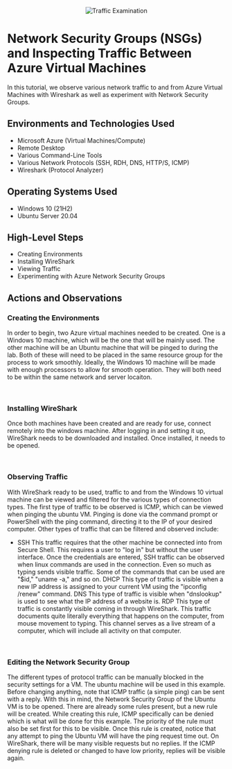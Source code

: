 <p align="center">
<img src="https://i.imgur.com/Ua7udoS.png" alt="Traffic Examination"/>
</p>

<h1>Network Security Groups (NSGs) and Inspecting Traffic Between Azure Virtual Machines</h1>
In this tutorial, we observe various network traffic to and from Azure Virtual Machines with Wireshark as well as experiment with Network Security Groups. <br />



<h2>Environments and Technologies Used</h2>

- Microsoft Azure (Virtual Machines/Compute)
- Remote Desktop
- Various Command-Line Tools
- Various Network Protocols (SSH, RDH, DNS, HTTP/S, ICMP)
- Wireshark (Protocol Analyzer)

<h2>Operating Systems Used </h2>

- Windows 10 (21H2)
- Ubuntu Server 20.04

<h2>High-Level Steps</h2>

- Creating Environments
- Installing WireShark
- Viewing Traffic
- Experimenting with Azure Network Security Groups

<h2>Actions and Observations</h2>

### Creating the Environments

In order to begin, two Azure virtual machines needed to be created. One is a Windows 10 machine, which will be the one that will be mainly used. The other machine will be an Ubuntu machine that will be pinged to during the lab. Both of these will need to be placed in the same resource group for the process to work smoothly. Ideally, the Windows 10 machine will be made with enough processors to allow for smooth operation. They will both need to be within the same network and server locaiton. 
</p>
<br />

### Installing WireShark

Once both machines have been created and are ready for use, connect remotely into the windows machine. After logging in and setting it up, WireShark needs to be downloaded and installed. Once installed, it needs to be opened.
</p>
<br />

### Observing Traffic
With WireShark ready to be used, traffic to and from the Windows 10 virtual machine can be viewed and filtered for the various types of connection types. The first type of traffic to be observed is ICMP, which can be viewed when pinging the ubuntu VM. Pinging is done via the command prompt or PowerShell with the ping command, directing it to the IP of your desired computer. Other types of traffic that can be filtered and observed include:

- SSH
  This traffic requires that the other machine be connected into from Secure Shell. This requires a user to "log in" but without the user interface. Once the credentials are entered, SSH traffic can be observed when linux commands are used in the connection. Even so much as typing sends visible traffic. Some of the commands that can be used are "$id," "uname -a," and so on.
  DHCP
  This type of traffic is visible when a new IP address is assigned to your current VM using the "ipconfig /renew" command.
  DNS
  This type of traffic is visible when "dnslookup" is used to see what the IP address of a website is.
  RDP
  This type of traffic is constantly visible coming in through WireShark. This traffic documents quite literally everything that happens on the computer, from mouse movement to typing. This channel serves as a live stream of a computer, which will include all activity on that computer.
  
</p>
<br />

### Editing the Network Security Group

The different types of protocol traffic can be manually blocked in the security settings for a VM. The ubuntu machine will be used in this example. Before changing anything, note that ICMP traffic (a simple ping) can be sent with a reply. With this in mind, the Network Security Group of the Ubuntu VM is to be opened. There are already some rules present, but a new rule will be created. While creating this rule, ICMP specifically can be denied which is what will be done for this example. The priority of the rule must also be set first for this to be visible.
Once this rule is created, notice that any attempt to ping the Ubuntu VM will have the ping request time out. On WireShark, there will be many visible requests but no replies. If the ICMP denying rule is deleted or changed to have low priority, replies will be visible again. 
